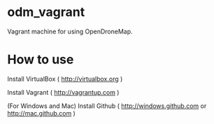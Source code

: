 odm_vagrant
===========

Vagrant machine for using OpenDroneMap.

How to use
==========

Install VirtualBox ( http://virtualbox.org )

Install Vagrant ( http://vagrantup.com )

(For Windows and Mac) Install Github ( http://windows.github.com or http://mac.github.com )

